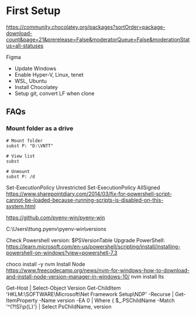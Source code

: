# First Setup

https://community.chocolatey.org/packages?sortOrder=package-download-count&page=21&prerelease=False&moderatorQueue=False&moderationStatus=all-statuses

Figma


- Update Windows
- Enable Hyper-V, Linux, tenet
- WSL, Ubuntu
- Install Chocolatey
- Setup git, convert LF when clone


## FAQs
### Mount folder as a drive

```shell
# Mount folder
subst P: "D:\VNTT"

# View list
subst

# Unmount 
subst P: /d 
```


Set-ExecutionPolicy Unrestricted
Set-ExecutionPolicy AllSigned
https://www.sharepointdiary.com/2014/03/fix-for-powershell-script-cannot-be-loaded-because-running-scripts-is-disabled-on-this-system.html

https://github.com/pyenv-win/pyenv-win

C:\Users\ttung\.pyenv\pyenv-win\versions

Check Powershell version: $PSVersionTable
Upgrade PowerShell: https://learn.microsoft.com/en-us/powershell/scripting/install/installing-powershell-on-windows?view=powershell-7.3

choco install -y nvm
Install Node
https://www.freecodecamp.org/news/nvm-for-windows-how-to-download-and-install-node-version-manager-in-windows-10/
nvm install lts


Get-Host | Select-Object Version
Get-ChildItem 'HKLM:\SOFTWARE\Microsoft\Net Framework Setup\NDP' -Recurse | Get-ItemProperty -Name version -EA 0 | Where { $_.PSChildName -Match '^(?!S)\p{L}'} | Select PsChildName, version